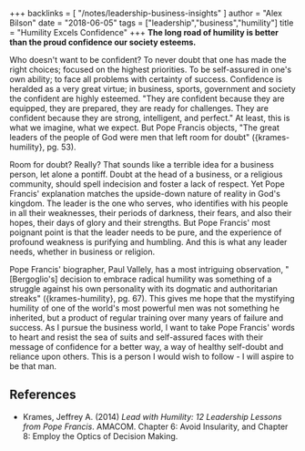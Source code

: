 +++
backlinks = [
  "/notes/leadership-business-insights"
]
author = "Alex Bilson"
date = "2018-06-05"
tags = ["leadership","business","humility"]
title = "Humility Excels Confidence"
+++
**The long road of humility is better than the proud confidence our society esteems.**

Who doesn't want to be confident?  To never doubt that one has made the right choices; focused on the highest priorities.  To be self-assured in one's own ability; to face all problems with certainty of success.  Confidence is heralded as a very great virtue; in business, sports, government and society the confident are highly esteemed.  "They are confident because they are equipped, they are prepared, they are ready for challenges.  They are confident because they are strong, intelligent, and perfect." At least, this is what we imagine, what we expect.  But Pope Francis objects, "The great leaders of the people of God were men that left room for doubt" ({krames-humility}, pg. 53).

Room for doubt?  Really?  That sounds like a terrible idea for a business person, let alone a pontiff.  Doubt at the head of a business, or a religious community, should spell indecision and foster a lack of respect.  Yet Pope Francis' explanation matches the upside-down nature of reality in God's kingdom.  The leader is the one who serves, who identifies with his people in all their weaknesses, their periods of darkness, their fears, and also their hopes, their days of glory and their strengths.  But Pope Francis' most poignant point is that the leader needs to be pure, and the experience of profound weakness is purifying and humbling.  And this is what any leader needs, whether in business or religion.

Pope Francis' biographer, Paul Vallely, has a most intriguing observation, "[Bergoglio's] decision to embrace radical humility was something of a struggle against his own personality with its dogmatic and authoritarian streaks" ({krames-humility}, pg. 67).  This gives me hope that the mystifying humility of one of the world's most powerful men was not something he inherited, but a product of regular training over many years of failure and success.  As I pursue the business world, I want to take Pope Francis' words to heart and resist the sea of suits and self-assured faces with their message of confidence for a better way, a way of healthy self-doubt and reliance upon others.  This is a person I would wish to follow - I will aspire to be that man.

## References

- Krames, Jeffrey A. (2014) _Lead with Humility: 12 Leadership Lessons from Pope Francis_. AMACOM. Chapter 6: Avoid Insularity, and Chapter 8: Employ the Optics of Decision Making.
